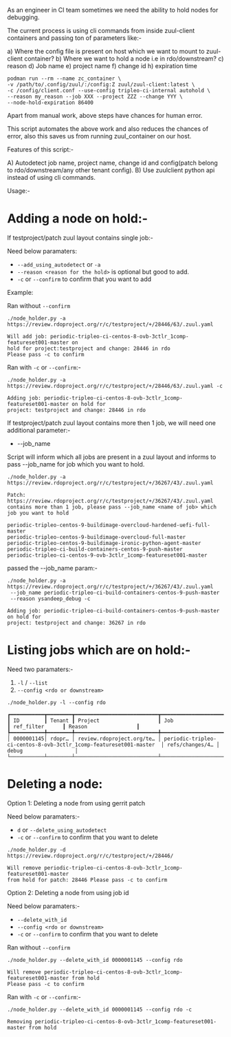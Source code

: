 As an engineer in CI team sometimes we need the ability to hold nodes
for debugging.

The current process is using cli commands from inside zuul-client
containers and passing ton of parameters like:-

a) Where the config file is present on host which we want to mount to
   zuul-client container?
b) Where we want to hold a node i.e in rdo/downstream?
c) reason
d) Job name
e) project name
f) change id
h) expiration time

~~~
podman run --rm --name zc_container \
-v /path/to/.config/zuul/:/config:Z zuul/zuul-client:latest \
-c /config/client.conf --use-config tripleo-ci-internal autohold \
--reason my_reason --job XXX --project ZZZ --change YYY \
--node-hold-expiration 86400
~~~

Apart from manual work, above steps have chances for human error.

This script automates the above work and also reduces the chances
of error, also this saves us from running zuul_container on our host.

Features of this script:-

A) Autodetect job name, project name, change id and config(patch belong to
   rdo/downstream/any other tenant config).
B) Use zuulclient python api instead of using cli commands.

Usage:-

Adding a node on hold:-
======================

If testproject/patch zuul layout contains single job:-

Need below paramaters:
* `--add_using_autodetect` or `-a` <Gerrit patch link to zuul layout file>
* `--reason <reason for the hold>` is optional but good to add.
* `-c` or `--confirm` to confirm that you want to add

Example:

Ran without `--confirm`
~~~
./node_holder.py -a https://review.rdoproject.org/r/c/testproject/+/28446/63/.zuul.yaml

Will add job: periodic-tripleo-ci-centos-8-ovb-3ctlr_1comp-featureset001-master on
hold for project:testproject and change: 28446 in rdo
Please pass -c to confirm
~~~

Ran with `-c` or `--confirm`:-

~~~
./node_holder.py -a https://review.rdoproject.org/r/c/testproject/+/28446/63/.zuul.yaml -c

Adding job: periodic-tripleo-ci-centos-8-ovb-3ctlr_1comp-featureset001-master on hold for
project: testproject and change: 28446 in rdo
~~~


If testproject/patch zuul layout contains more then 1 job, we will need one
additional parameter:-

* --job_name <job name>

Script will inform which all jobs are present in a zuul layout and
informs to pass --job_name <name of job> for job which you want to hold.
~~~
./node_holder.py -a https://review.rdoproject.org/r/c/testproject/+/36267/43/.zuul.yaml

Patch: https://review.rdoproject.org/r/c/testproject/+/36267/43/.zuul.yaml
contains more than 1 job, please pass --job_name <name of job> which job you want to hold

periodic-tripleo-centos-9-buildimage-overcloud-hardened-uefi-full-master
periodic-tripleo-centos-9-buildimage-overcloud-full-master
periodic-tripleo-centos-9-buildimage-ironic-python-agent-master
periodic-tripleo-ci-build-containers-centos-9-push-master
periodic-tripleo-ci-centos-9-ovb-3ctlr_1comp-featureset001-master
~~~

passed the --job_name param:-
~~~
./node_holder.py -a https://review.rdoproject.org/r/c/testproject/+/36267/43/.zuul.yaml
 --job_name periodic-tripleo-ci-build-containers-centos-9-push-master
 --reason ysandeep_debug -c

Adding job: periodic-tripleo-ci-build-containers-centos-9-push-master on hold for
project: testproject and change: 36267 in rdo
~~~



Listing jobs which are on hold:-
==============================


Need two paramaters:-
1)  `-l` / `--list`
2) `--config <rdo or downstream>`

~~~
./node_holder.py -l --config rdo

┏━━━━━━━━━━━┳━━━━━━━━┳━━━━━━━━━━━━━━━━━━━━━━━━━━━┳━━━━━━━━━━━━━━━━━━━━━━━━━━━━━━━━━━━━━━━━━━━━━━━━━━━━━━━━━━━━━━━━━━━━┳━━━━━━━━━━━━━━━━━┳━━━━━━━━━━━━━━━━━━━━━━━┓
┃ ID        ┃ Tenant ┃ Project                   ┃ Job                                                                ┃ ref_filter      ┃ Reason                ┃
┡━━━━━━━━━━━╇━━━━━━━━╇━━━━━━━━━━━━━━━━━━━━━━━━━━━╇━━━━━━━━━━━━━━━━━━━━━━━━━━━━━━━━━━━━━━━━━━━━━━━━━━━━━━━━━━━━━━━━━━━━╇━━━━━━━━━━━━━━━━━╇━━━━━━━━━━━━━━━━━━━━━━━┩
│ 0000001145│ rdopr… │ review.rdoproject.org/te… │ periodic-tripleo-ci-centos-8-ovb-3ctlr_1comp-featureset001-master  │ refs/changes/4… │ debug                 │
└───────────┴────────┴───────────────────────────┴────────────────────────────────────────────────────────────────────┴─────────────────┴───────────────────────┘
~~~

Deleting a node:
================

Option 1:  Deleting a node from using gerrit patch

Need below paramaters:-
* `d` or `--delete_using_autodetect` <Gerrit patch url>
* `-c` or `--confirm` to confirm that you want to delete

~~~
./node_holder.py -d https://review.rdoproject.org/r/c/testproject/+/28446/

Will remove periodic-tripleo-ci-centos-8-ovb-3ctlr_1comp-featureset001-master
from hold for patch: 28446 Please pass -c to confirm
~~~


Option 2:  Deleting a node from using job id

Need below paramaters:-

* `--delete_with_id` <job id>
* `--config <rdo or downstream>`
* `-c` or `--confirm` to confirm that you want to delete

Ran without `--confirm`
~~~
./node_holder.py --delete_with_id 0000001145 --config rdo

Will remove periodic-tripleo-ci-centos-8-ovb-3ctlr_1comp-featureset001-master from hold
Please pass -c to confirm
~~~

Ran with `-c` or `--confirm`:-
~~~
./node_holder.py --delete_with_id 0000001145 --config rdo -c

Removing periodic-tripleo-ci-centos-8-ovb-3ctlr_1comp-featureset001-master from hold
~~~
